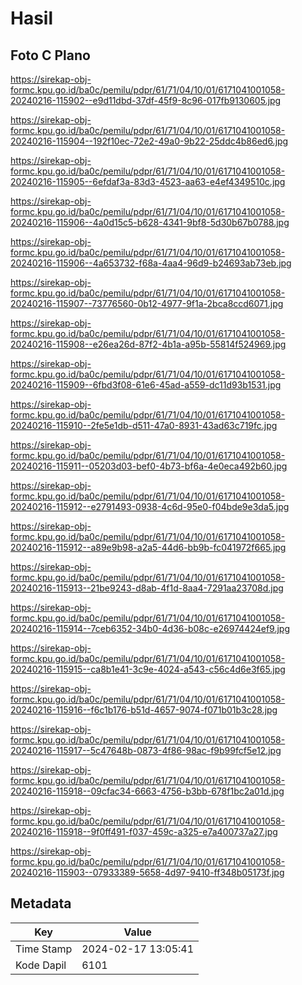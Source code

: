 # Hasil

## Foto C Plano

https://sirekap-obj-formc.kpu.go.id/ba0c/pemilu/pdpr/61/71/04/10/01/6171041001058-20240216-115902--e9d11dbd-37df-45f9-8c96-017fb9130605.jpg

https://sirekap-obj-formc.kpu.go.id/ba0c/pemilu/pdpr/61/71/04/10/01/6171041001058-20240216-115904--192f10ec-72e2-49a0-9b22-25ddc4b86ed6.jpg

https://sirekap-obj-formc.kpu.go.id/ba0c/pemilu/pdpr/61/71/04/10/01/6171041001058-20240216-115905--6efdaf3a-83d3-4523-aa63-e4ef4349510c.jpg

https://sirekap-obj-formc.kpu.go.id/ba0c/pemilu/pdpr/61/71/04/10/01/6171041001058-20240216-115906--4a0d15c5-b628-4341-9bf8-5d30b67b0788.jpg

https://sirekap-obj-formc.kpu.go.id/ba0c/pemilu/pdpr/61/71/04/10/01/6171041001058-20240216-115906--4a653732-f68a-4aa4-96d9-b24693ab73eb.jpg

https://sirekap-obj-formc.kpu.go.id/ba0c/pemilu/pdpr/61/71/04/10/01/6171041001058-20240216-115907--73776560-0b12-4977-9f1a-2bca8ccd6071.jpg

https://sirekap-obj-formc.kpu.go.id/ba0c/pemilu/pdpr/61/71/04/10/01/6171041001058-20240216-115908--e26ea26d-87f2-4b1a-a95b-55814f524969.jpg

https://sirekap-obj-formc.kpu.go.id/ba0c/pemilu/pdpr/61/71/04/10/01/6171041001058-20240216-115909--6fbd3f08-61e6-45ad-a559-dc11d93b1531.jpg

https://sirekap-obj-formc.kpu.go.id/ba0c/pemilu/pdpr/61/71/04/10/01/6171041001058-20240216-115910--2fe5e1db-d511-47a0-8931-43ad63c719fc.jpg

https://sirekap-obj-formc.kpu.go.id/ba0c/pemilu/pdpr/61/71/04/10/01/6171041001058-20240216-115911--05203d03-bef0-4b73-bf6a-4e0eca492b60.jpg

https://sirekap-obj-formc.kpu.go.id/ba0c/pemilu/pdpr/61/71/04/10/01/6171041001058-20240216-115912--e2791493-0938-4c6d-95e0-f04bde9e3da5.jpg

https://sirekap-obj-formc.kpu.go.id/ba0c/pemilu/pdpr/61/71/04/10/01/6171041001058-20240216-115912--a89e9b98-a2a5-44d6-bb9b-fc041972f665.jpg

https://sirekap-obj-formc.kpu.go.id/ba0c/pemilu/pdpr/61/71/04/10/01/6171041001058-20240216-115913--21be9243-d8ab-4f1d-8aa4-7291aa23708d.jpg

https://sirekap-obj-formc.kpu.go.id/ba0c/pemilu/pdpr/61/71/04/10/01/6171041001058-20240216-115914--7ceb6352-34b0-4d36-b08c-e26974424ef9.jpg

https://sirekap-obj-formc.kpu.go.id/ba0c/pemilu/pdpr/61/71/04/10/01/6171041001058-20240216-115915--ca8b1e41-3c9e-4024-a543-c56c4d6e3f65.jpg

https://sirekap-obj-formc.kpu.go.id/ba0c/pemilu/pdpr/61/71/04/10/01/6171041001058-20240216-115916--f6c1b176-b51d-4657-9074-f071b01b3c28.jpg

https://sirekap-obj-formc.kpu.go.id/ba0c/pemilu/pdpr/61/71/04/10/01/6171041001058-20240216-115917--5c47648b-0873-4f86-98ac-f9b99fcf5e12.jpg

https://sirekap-obj-formc.kpu.go.id/ba0c/pemilu/pdpr/61/71/04/10/01/6171041001058-20240216-115918--09cfac34-6663-4756-b3bb-678f1bc2a01d.jpg

https://sirekap-obj-formc.kpu.go.id/ba0c/pemilu/pdpr/61/71/04/10/01/6171041001058-20240216-115918--9f0ff491-f037-459c-a325-e7a400737a27.jpg

https://sirekap-obj-formc.kpu.go.id/ba0c/pemilu/pdpr/61/71/04/10/01/6171041001058-20240216-115903--07933389-5658-4d97-9410-ff348b05173f.jpg


## Metadata

| Key        | Value               |
| ---------- | ------------------- |
| Time Stamp | 2024-02-17 13:05:41 |
| Kode Dapil | 6101                |



